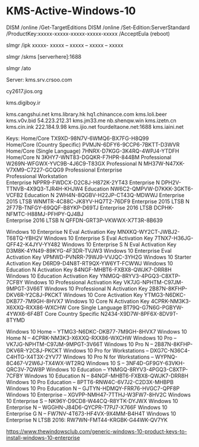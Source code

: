 # KMS-Active-Windows-10

DISM /online /Get-TargetEditions DISM /online /Set-Edition:ServerStandard /ProductKey:xxxxx-xxxxx-xxxxx-xxxxx-xxxxx /AcceptEula (reboot)

slmgr /ipk ххххх- ххххх – ххххх – ххххх – ххххх

slmgr /skms [serverhere]:1688

slmgr /ato

Server:
kms.srv.crsoo.com

cy2617.jios.org

kms.digiboy.ir

kms.cangshui.net
kms.library.hk
hq1.chinancce.com
kms.loli.beer
kms.v0v.bid
54.223.212.31
kms.jm33.me
nb.shenqw.win
kms.izetn.cn
kms.cin.ink
222.184.9.98
kms.ijio.net
fourdeltaone.net:1688
kms.iaini.net

Keys:
Home/Core                            TX9XD-98N7V-6WMQ6-BX7FG-H8Q99        
Home/Core (Country Specific)         PVMJN-6DFY6-9CCP6-7BKTT-D3WVR  
Home/Core (Single Language)          7HNRX-D7KGG-3K4RQ-4WPJ4-YTDFH  
Home/Core N                          3KHY7-WNT83-DGQKR-F7HPR-844BM 
Professional                         W269N-WFGWX-YVC9B-4J6C9-T83GX 
Professional N                       MH37W-N47XK-V7XM9-C7227-GCQG9
Professional Enterprise				 
Professional Workstation			 
Enterprise                           NPPR9-FWDCX-D2C8J-H872K-2YT43 
Enterprise N                         DPH2V-TTNVB-4X9Q3-TJR4H-KHJW4 
Education                            NW6C2-QMPVW-D7KKK-3GKT6-VCFB2 
Education N                          2WH4N-8QGBV-H22JP-CT43Q-MDWWJ 
Enterprise 2015 LTSB                 WNMTR-4C88C-JK8YV-HQ7T2-76DF9
Enterprise 2015 LTSB N               2F77B-TNFGY-69QQF-B8YKP-D69TJ 
Enterprise 2016 LTSB                 DCPHK-NFMTC-H88MJ-PFHPY-QJ4BJ  
Enterprise 2016 LTSB N               QFFDN-GRT3P-VKWWX-X7T3R-8B639


  
Windows 10 Enterprise N Eval Activation Key 	MNXKQ-WY2CT-JWBJ2-T68TQ-YBH2V
Windows 10 Enterprise S Eval Activation Key 	7TNX7-H36JG-QFF42-K4JYV-YY482
Windows 10 Enterprise S N Eval Activation Key 	D3M8K-4YN49-89KYG-4F3DR-TVJW3
Windows 10 Enterprise Eval Activation Key 	VPMWD-PVNRR-79WJ9-VVJQC-3YH2G
Windows 10 Starter Activation Key 	D6RD9-D4N8T-RT9QX-YW6YT-FCWWJ
Windows 10 Education N Activation Key 	84NGF-MHBT6-FXBX8-QWJK7-DRR8H
Windows 10 Education Activation Key 	YNMGQ-8RYV3-4PGQ3-C8XTP-7CFBY
Windows 10 Professional Activation Key 	VK7JG-NPHTM-C97JM-9MPGT-3V66T
Windows 10 Professional N Activation Key 	2B87N-8KFHP-DKV6R-Y2C8J-PKCKT
Windows 10 Core Activation Key 	YTMG3-N6DKC-DKB77-7M9GH-8HVX7
Windows 10 Core N Activation Key 	4CPRK-NM3K3-X6XXQ-RXX86-WXCHW
Core Single Language 	BT79Q-G7N6G-PGBYW-4YWX6-6F4BT
Core Country Specific 	N2434-X9D7W-8PF6X-8DV9T-8TYMD


Windows 10 Home – YTMG3-N6DKC-DKB77-7M9GH-8HVX7
Windows 10 Home N – 4CPRK-NM3K3-X6XXQ-RXX86-WXCHW
Windows 10 Pro – VK7JG-NPHTM-C97JM-9MPGT-3V66T
Windows 10 Pro N – 2B87N-8KFHP-DKV6R-Y2C8J-PKCKT
Windows 10 Pro for Workstations – DXG7C-N36C4-C4HTG-X4T3X-2YV77
Windows 10 Pro N for Workstations – WYPNQ-8C467-V2W6J-TX4WX-WT2RQ
Windows 10 S – 3NF4D-GF9GY-63VKH-QRC3V-7QW8P
Windows 10 Education – YNMGQ-8RYV3-4PGQ3-C8XTP-7CFBY
Windows 10 Education N – 84NGF-MHBT6-FXBX8-QWJK7-DRR8H
Windows 10 Pro Education – 8PTT6-RNW4C-6V7J2-C2D3X-MHBPB
Windows 10 Pro Education N – GJTYN-HDMQY-FRR76-HVGC7-QPF8P
Windows 10 Enterprise – XGVPP-NMH47-7TTHJ-W3FW7-8HV2C
Windows 10 Enterprise S – NK96Y-D9CD8-W44CQ-R8YTK-DYJWX
Windows 10 Enterprise N – WGGHN-J84D6-QYCPR-T7PJ7-X766F
Windows 10 Enterprise G N – FW7NV-4T673-HF4VX-9X4MM-B4H4T
Windows 10 Enterprise N LTSB 2016: RW7WN-FMT44-KRGBK-G44WK-QV7YK

https://www.thewindowsclub.com/generic-windows-10-product-keys-to-install-windows-10-enterprise
